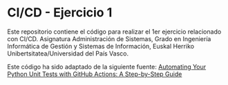 # CI/CD - Ejercicio 1

Este repositorio contiene el código para realizar el 1er ejercicio relacionado con CI/CD. Asignatura Administración de Sistemas, Grado en Ingeniería Informática de Gestión y Sistemas de Información, Euskal Herriko Unibertsitatea/Universidad del País Vasco.

Este código ha sido adaptado de la siguiente fuente: [Automating Your Python Unit Tests with GitHub Actions: A Step-by-Step Guide
](https://blog.devgenius.io/automating-your-python-unit-tests-with-github-actions-a-step-by-step-guide-26d1ed7c07a8) 
